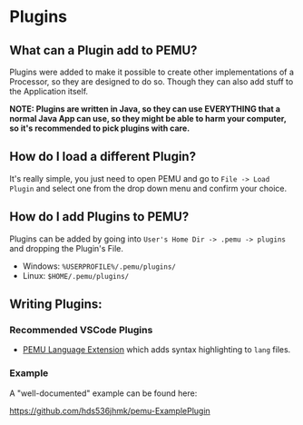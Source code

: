 # Plugins

## What can a Plugin add to PEMU?

Plugins were added to make it possible to create other implementations of a Processor, so they are designed to do so.
Though they can also add stuff to the Application itself.

**NOTE: Plugins are written in Java, so they can use EVERYTHING that a normal Java App can use, so they might be able
to harm your computer, so it's recommended to pick plugins with care.**

## How do I load a different Plugin?

It's really simple, you just need to open PEMU and go to `File -> Load Plugin` and select one from the drop down menu
and confirm your choice.

## How do I add Plugins to PEMU?

Plugins can be added by going into `User's Home Dir -> .pemu -> plugins` and dropping the Plugin's File.

 - Windows: `%USERPROFILE%/.pemu/plugins/`
 - Linux: `$HOME/.pemu/plugins/`

## Writing Plugins:

### Recommended VSCode Plugins

 - [PEMU Language Extension](https://marketplace.visualstudio.com/items?itemName=hds.pemu-language-extension)
   which adds syntax highlighting to `lang` files.

### Example

A "well-documented" example can be found here:

https://github.com/hds536jhmk/pemu-ExamplePlugin
